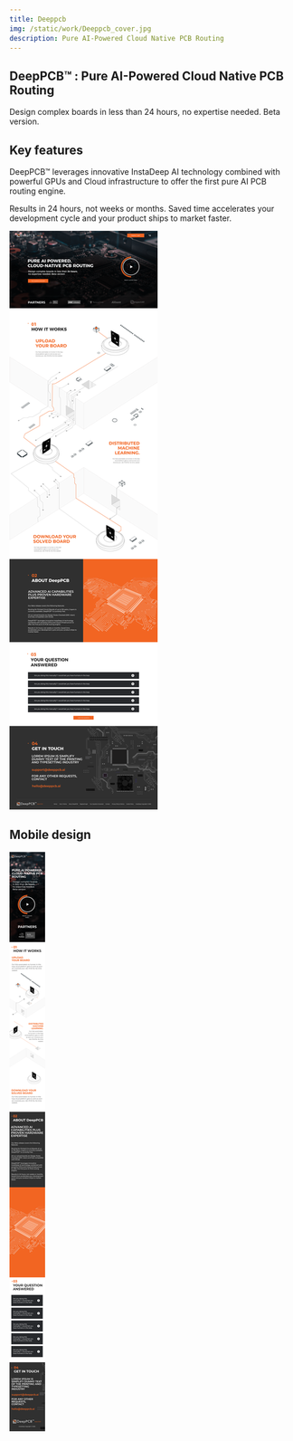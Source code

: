 ```yaml
---
title: Deeppcb 
img: /static/work/Deeppcb_cover.jpg
description: Pure AI-Powered Cloud Native PCB Routing
---
```


## DeepPCB™ : Pure AI-Powered Cloud Native PCB Routing
Design complex boards in less than 24 hours, no expertise needed. Beta version.


## Key features

DeepPCB™ leverages innovative InstaDeep AI technology combined with powerful GPUs and Cloud infrastructure to offer the first pure AI PCB routing engine.

Results in 24 hours, not weeks or months. Saved time accelerates your development cycle and your product ships to market faster.



![UI](/static/work/Home_page_deepPcb.png)
## Mobile design
![UI](/static/work/Mobile_version_mobile_version.png)
